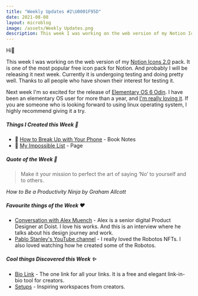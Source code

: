 ```yaml
---
title: "Weekly Updates #2\U0001F95D"
date: 2021-08-08
layout: microblog
image: /assets/Weekly Updates.png
description: This week I was working on the web version of my Notion Icons 2.0 pack
---
```

Hi👋

This week I was working on the web version of my [Notion Icons 2.0](/blog/notion-icons-2-0) pack. It is one of the most popular free icon pack for Notion. And probably I will be releasing it next week. Currently it is undergoing testing and doing pretty well. Thanks to all people who have shown their interest for testing it.

Next week I'm so excited for the release of [Elementary OS 6 Odin](https://twitter.com/vyshnav_xyz/status/1423459496005758976?s=19). I have been an elementary OS user for more than a year, and [I'm really loving it](/blog/elementary-os-review-8-months-later). If you are someone who is looking forward to using linux operating system, I highly recommend giving it a try.

##### Things I Created this Week 🎉
- 📒 [How to Break Up with Your Phone](/book-notes/how-to-break-up-with-your-phone) - Book Notes
- 🎯️ [My Impossible List](/impossible-list) - Page

##### Quote of the Week 💬
> Make it your mission to perfect the art of saying ‘No’ to yourself and to others.

*How to Be a Productivity Ninja by Graham Allcott*

##### Favourite things of the Week ♥️
- [Conversation with Alex Muench](https://nicelydone.club/interviews/alex-muench-senior-digital-product-designer-at-doist-germany) - Alex is a senior digital Product Designer at Doist. I love his works. And this is an interview where he talks about his design journey and work.
- [Pablo Stanley's YouTube channel](https://www.youtube.com/c/SketchTogetherTV) - I really loved the Robotos NFTs. I also loved watching how he created some of the Robotos.

##### Cool things Discovered this Week ✨
- [Bio Link](https://bio.link/) - The one link for all your links. It is a free and elegant link-in-bio tool for creators.
- [Setups](https://setups.co/) - Inspiring workspaces from creators.
